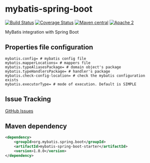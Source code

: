 # mybatis-spring-boot

[![Build Status](https://travis-ci.org/mybatis/mybatis-spring-boot.svg)](https://travis-ci.org/mybatis/mybatis-spring-boot)
[![Coverage Status](https://coveralls.io/repos/mybatis/mybatis-spring-boot/badge.svg?branch=master&service=github)](https://coveralls.io/github/mybatis/mybatis-spring-boot?branch=master)
[![Maven central](https://maven-badges.herokuapp.com/maven-central/org.mybatis.spring.boot/mybatis-spring-boot/badge.svg)](https://maven-badges.herokuapp.com/maven-central/org.mybatis.spring.boot/mybatis-spring-boot)
[![Apache 2](http://img.shields.io/badge/license-Apache%202-red.svg)](http://www.apache.org/licenses/LICENSE-2.0)

MyBatis integration with Spring Boot

## Properties file configuration

```
mybatis.config= # mybatis config file
mybatis.mapperLocations= # mappers file
mybatis.typeAliasesPackage= # domain object's package 
mybatis.typeHandlersPackage= # handler's package
mybatis.check-config-location= # check the mybatis configuration exists
mybatis.executorType= # mode of execution. Default is SIMPLE
```

## Issue Tracking

[GitHub Issues](https://github.com/mybatis/mybatis-spring-boot/issues)

## Maven dependency

```xml
<dependency>
	<groupId>org.mybatis.spring.boot</groupId>
	<artifactId>mybatis-spring-boot-starter</artifactId>
	<version>1.0.0</version>
</dependency>
```
